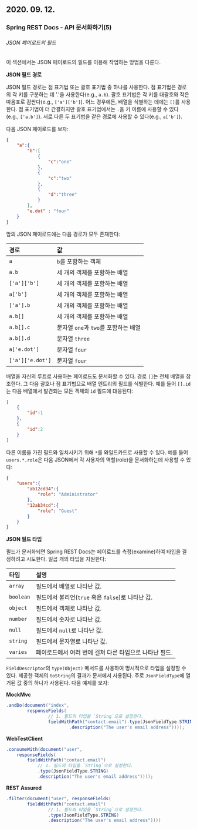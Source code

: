 ## 2020. 09. 12.

### Spring REST Docs - API 문서화하기(5)

###### JSON 페이로드의 필드

이 섹션에서는 JSON 페이로드의 필드를 이용해 작업하는 방법을 다룬다.

**JSON 필드 경로**

JSON 필드 경로는 점 표기법 또는 괄호 표기법 중 하나를 사용한다. 점 표기법은 경로의 각 키를 구분하는 데 '.'을 사용한다(e.g., `a.b`). 괄호 표기법은 각 키를 대괄호와 작은따옴표로 감싼다(e.g., `['a']['b']`). 어느 경우에든, 배열을 식별하는 데에는 `[]`를 사용한다. 점 표기법이 더 간결하지만 괄호 표기법에서는 `.`을 키 이름에 사용할 수 있다(e.g., `['a.b']`). 서로 다른 두 표기법을 같은 경로에 사용할 수 있다(e.g., `a['b']`).

다음 JSON 페이로드를 보자:

```json
{
	"a":{
		"b":[
			{
				"c":"one"
			},
			{
				"c":"two"
			},
			{
				"d":"three"
			}
		],
		"e.dot" : "four"
	}
}
```

앞의 JSON 페이로드에는 다음 경로가 모두 존재한다:

| 경로             | 값                                   |
| :--------------- | :----------------------------------- |
| `a`              | `b`를 포함하는 객체                  |
| `a.b`            | 세 개의 객체를 포함하는 배열         |
| `['a']['b']`     | 세 개의 객체를 포함하는 배열         |
| `a['b']`         | 세 개의 객체를 포함하는 배열         |
| `['a'].b`        | 세 개의 객체를 포함하는 배열         |
| `a.b[]`          | 세 개의 객체를 포함하는 배열         |
| `a.b[].c`        | 문자열 `one`과 `two`를 포함하는 배열 |
| `a.b[].d`        | 문자열 `three`                       |
| `a['e.dot']`     | 문자열 `four`                        |
| `['a']['e.dot']` | 문자열 `four`                        |

배열을 자신의 루트로 사용하는 페이로드도 문서화할 수 있다. 경로 `[]`는 전체 배열을 참조한다. 그 다음 괄호나 점 표기법으로 배열 엔트리의 필드를 식별한다. 예를 들어 `[].id`는 다음 배열에서 발견되는 모든 객체의 `id` 필드에 대응된다:

```json
[
	{
		"id":1
	},
	{
		"id":2
	}
]
```

다른 이름을 가진 필드와 일치시키기 위해 `*`를 와일드카드로 사용할 수 있다. 예를 들어 `users.*.role`은 다음 JSON에서 각  사용자의 역할(role)을 문서화하는데 사용할 수 있다:

```json
{
	"users":{
		"ab12cd34":{
			"role": "Administrator"
		},
		"12ab34cd":{
			"role": "Guest"
		}
	}
}
```

**JSON 필드 타입**

필드가 문서화되면 Spring REST Docs는 페이로드를 측정(examine)하여 타입을 결정하려고 시도한다. 일곱 개의 타입을 지원한다:

| 타입      | 설명                                                   |
| :-------- | :----------------------------------------------------- |
| `array`   | 필드에서 배열로 나타난 값.                             |
| `boolean` | 필드에서 불리언(`true` 혹은 `false`)로 나타난 값.      |
| `object`  | 필드에서 객체로 나타난 값.                             |
| `number`  | 필드에서 숫자로 나타난 값.                             |
| `null`    | 필드에서 `null`로 나타난 값.                           |
| `string`  | 필드에서 문자열로 나타난 값.                           |
| `varies`  | 페이로드에서 여러 번에 걸쳐 다른 타입으로 나타난 필드. |

`FieldDescriptor`의 `type(Object)` 메서드를 사용하여 명시적으로 타입을 설정할 수 있다. 제공한 객체의 `toString`의 결과가 문서에서 사용된다. 주로 `JsonFieldType`에 열거된 값 중의 하나가 사용된다. 다음 예제를 보자:

**MockMvc**

```java
.andDo(document("index",
		responseFields(
            	// 1. 필드의 타입을 `String`으로 설정한다.
				fieldWithPath("contact.email").type(JsonFieldType.STRING) 
						.description("The user's email address"))));
```

**WebTestClient**

```java
.consumeWith(document("user",
	responseFields(
		fieldWithPath("contact.email")
            // 1. 필드의 타입을 `String`으로 설정한다.
			.type(JsonFieldType.STRING) 
			.description("The user's email address"))));
```

**REST Assured**

```java
.filter(document("user", responseFields(
		fieldWithPath("contact.email")
                // 1. 필드의 타입을 `String`으로 설정한다.
				.type(JsonFieldType.STRING) 
				.description("The user's email address"))))
```



